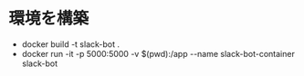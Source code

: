 # 環境を構築
- docker build -t slack-bot .
- docker run -it -p 5000:5000 -v $(pwd):/app --name slack-bot-container slack-bot